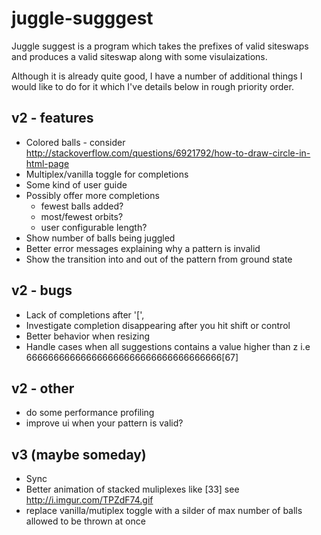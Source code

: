 # juggle-sugggest

Juggle suggest is a program which takes the prefixes of valid siteswaps and produces a
valid siteswap along with some visulaizations. 

Although it is already quite good, I have a number of additional things I would like to
do for it which I've details below in rough priority order.

## v2 - features
- Colored balls - consider http://stackoverflow.com/questions/6921792/how-to-draw-circle-in-html-page
- Multiplex/vanilla toggle for completions
- Some kind of user guide
- Possibly offer more completions
  - fewest balls added?
  - most/fewest orbits?
  - user configurable length?
- Show number of balls being juggled
- Better error messages explaining why a pattern is invalid
- Show the transition into and out of the pattern from ground state


## v2 - bugs
- Lack of completions after '[',
- Investigate completion disappearing after you hit shift or control
- Better behavior when resizing
- Handle cases when all suggestions contains a value higher than z
  i.e 666666666666666666666666666666666666[67]

## v2 - other
- do some performance profiling
- improve ui when your pattern is valid?


## v3 (maybe someday)
- Sync
- Better animation of stacked muliplexes like [33] see http://i.imgur.com/TPZdF74.gif
- replace vanilla/mutiplex toggle with a silder of max number of balls allowed
  to be thrown at once
